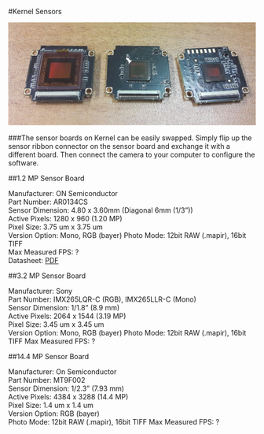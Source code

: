 #Kernel Sensors

![](/assets/kernel_sensor_boards.jpg)

###The sensor boards on Kernel can be easily swapped. Simply flip up the sensor ribbon connector on the sensor board and exchange it with a different board. Then connect the camera to your computer to configure the software.

##1.2 MP Sensor Board

Manufacturer: ON Semiconductor  
Part Number: AR0134CS  
Sensor Dimension: 4.80 x 3.60mm (Diagonal 6mm (1/3”))  
Active Pixels: 1280 x 960 (1.20 MP)  
Pixel Size: 3.75 um x 3.75 um  
Version Option: Mono, RGB (bayer)
Photo Mode: 12bit RAW (.mapir), 16bit TIFF  
Max Measured FPS: ?  
Datasheet: [PDF](http://www.onsemi.com/pub_link/Collateral/AR0134CS-D.PDF)  

##3.2 MP Sensor Board

Manufacturer: Sony  
Part Number: IMX265LQR-C (RGB), IMX265LLR-C (Mono)  
Sensor Dimension: 1/1.8” (8.9 mm)  
Active Pixels: 2064 x 1544 (3.19 MP)  
Pixel Size: 3.45 um x 3.45 um  
Version Option: Mono, RGB (bayer)
Photo Mode: 12bit RAW (.mapir), 16bit TIFF
Max Measured FPS: ?  

##14.4 MP Sensor Board

Manufacturer: On Semiconductor  
Part Number: MT9F002  
Sensor Dimension: 1/2.3” (7.93 mm)  
Active Pixels: 4384 x 3288 (14.4 MP)  
Pixel Size: 1.4 um x 1.4 um  
Version Option: RGB (bayer)  
Photo Mode: 12bit RAW (.mapir), 16bit TIFF
Max Measured FPS: ?  